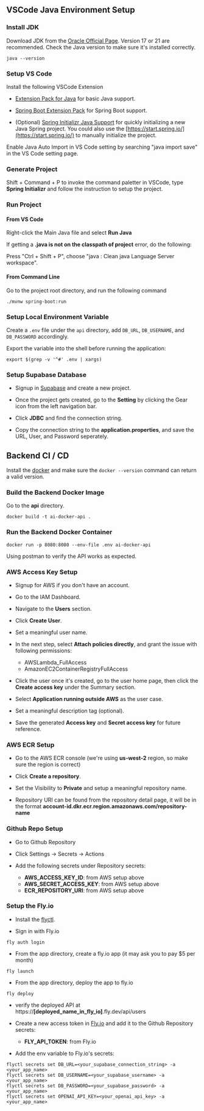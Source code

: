 ## VSCode Java Environment Setup

### Install JDK

Download JDK from the [Oracle Official Page](https://www.oracle.com/java/technologies/downloads). Version 17 or 21 are recommended. Check the Java version to make sure it's installed correctly.

```shell
java --version
```

### Setup VS Code

Install the following VSCode Extension

- [Extension Pack for Java](https://marketplace.visualstudio.com/items?itemName=vscjava.vscode-java-pack) for basic Java support.

- [Spring Boot Extension Pack](https://marketplace.visualstudio.com/items?itemName=vmware.vscode-boot-dev-pack) for Spring Boot support.

- (Optional) [Spring Initializr Java Support](https://marketplace.visualstudio.com/items?itemName=vscjava.vscode-spring-initializr) for quickly initializing a new Java Spring project. You could also use the [https://start.spring.io/](https://start.spring.io/) to manually initialize the project.

Enable Java Auto Import in VS Code setting by searching "java import save" in the VS Code setting page.

### Generate Project

Shift + Command + P to invoke the command paletter in VSCode, type **Spring Initializr** and follow the instruction to setup the project.

### Run Project

#### From VS Code

Right-click the Main Java file and select **Run Java**

If getting a **.java is not on the classpath of project** error, do the following:

Press "Ctrl + Shift + P", choose "java : Clean java Language Server workspace".

#### From Command Line

Go to the project root directory, and run the following command

```shell
./mvnw spring-boot:run
```

### Setup Local Environment Variable

Create a `.env` file under the `api` directory, add `DB_URL`, `DB_USERNAME`, and `DB_PASSWORD` accordingly.

Export the variable into the shell before running the application:

```shell
export $(grep -v '^#' .env | xargs)
```

### Setup Supabase Database

- Signup in [Supabase](https://supabase.com/) and create a new project.

- Once the project gets created, go to the **Setting** by clicking the Gear icon from the left navigation bar.

- Click **JDBC** and find the connection string.

- Copy the connection string to the **application.properties**, and save the URL, User, and Password seperately.

## Backend CI / CD

Install the [docker](https://docs.docker.com/engine/install/) and make sure the `docker --version` command can return a valid version.

### Build the Backend Docker Image

Go to the **api** directory.

```shell
docker build -t ai-docker-api .
```

### Run the Backend Docker Container

```shell
docker run -p 8080:8080 --env-file .env ai-docker-api
```

Using postman to verify the API works as expected.

### AWS Access Key Setup

- Signup for AWS if you don't have an account.

- Go to the IAM Dashboard.

- Navigate to the **Users** section.

- Click **Create User**.

- Set a meaningful user name.

- In the next step, select **Attach policies directly**, and grant the issue with following permissions:

  - AWSLambda_FullAccess
  - AmazonEC2ContainerRegistryFullAccess

- Click the user once it's created, go to the user home page, then click the **Create access key** under the Summary section.

- Select **Application running outside AWS** as the user case.

- Set a meaningful description tag (optional).

- Save the generated **Access key** and **Secret access key** for future reference.

### AWS ECR Setup

- Go to the AWS ECR console (we're using **us-west-2** region, so make sure the region is correct)

- Click **Create a repository**.

- Set the Visibility to **Private** and setup a meaningful repository name.

- Repository URI can be found from the repository detail page, it will be in the format **account-id.dkr.ecr.region.amazonaws.com/repository-name**

### Github Repo Setup

- Go to Github Repository

- Click Settings -> Secrets -> Actions

- Add the following secrets under Repository secrets:

  - **AWS_ACCESS_KEY_ID**: from AWS setup above
  - **AWS_SECRET_ACCESS_KEY**: from AWS setup above
  - **ECR_REPOSITORY_URI**: from AWS setup above

### Setup the Fly.io

- Install the [flyctl](https://fly.io/docs/hands-on/install-flyctl/).

- Sign in with Fly.io

```shell
fly auth login
```

- From the app directory, create a fly.io app (it may ask you to pay $5 per month)

```shell
fly launch
```

- From the app directory, deploy the app to fly.io

```shell
fly deploy
```

- verify the deployed API at https://**[deployed_name_in_fly_io]**.fly.dev/api/users

- Create a new access token in [Fly.io](https://fly.io/user/personal_access_tokens) and add it to the Github Repository secrets:

  - **FLY_API_TOKEN**: from Fly.io

- Add the env variable to Fly.io's secrets:

```shell
flyctl secrets set DB_URL=<your_supabase_connection_string> -a <your_app_name>
flyctl secrets set DB_USERNAME=<your_supabase_username> -a <your_app_name>
flyctl secrets set DB_PASSWORD=<your_supabase_password> -a <your_app_name>
flyctl secrets set OPENAI_API_KEY=<your_openai_api_key> -a <your_app_name>
```
